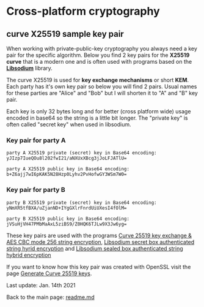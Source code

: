 # Cross-platform cryptography

## curve X25519 sample key pair

When working with private-public-key cryptography you always need a key pair for the specific algorithm. Below you find 2 key pairs for the **X25519 curve** that is a modern one and is often used with programs based on the  [**Libsodium**](libsodium_overview.md) library.

The curve X25519 is used for **key exchange mechanisms** or short **KEM**. Each party has it's own key pair so below you will find 2 pairs. Usual names for these parties are "Alice" and "Bob" but I will shorten it to "A" and "B" key pair.

Each key is only 32 bytes long and for better (cross platform wide) usage encoded in base64 so the string is a little bit longer. The "private key" is often called "secret key" when used in libsodium.

### Key pair for party A

```plaintext
party A X25519 private (secret) key in Base64 encoding:
yJIzp7IueQOu8l202fwI21/aNXUxXBcg3jJoLFJATlU=
```

```plaintext
party A X25519 public key in Base64 encoding:
b+Z6ajj7wI6pKAK5N28Hzp0Lyhv2PvHofwGY3WSm7W0=
```

### Key pair for party B

```plaintext
party B X25519 private (secret) key in Base64 encoding:
yNmXR5tfBXA/uZjanND+IYgGXlrFnrdUiUXesI4fOlM=
```

```plaintext
party B X25519 public key in Base64 encoding:
jVSuHjVH47PMbMaAxL5ziBS9/Z0HQK6TJLw9X3Jw6yg=
```

These key pairs are used with the programs [Curve 25519 key exchange & AES CBC mode 256 string encryption](curve25519_key_exchange_aes_cbc_256_string_encryption.md), [Libsodium secret box authenticated string hyrid encryption](libsodium_secretbox_encryption_string.md) and [Libsodium sealed box authenticated string hybrid encryption](libsodium_sealedbox_encryption_string.md)

If you want to know how this key pair was created with OpenSSL visit the page [Generate Curve 25519 keys](docs/curve25519_key_generation.md).

Last update: Jan. 14th 2021

Back to the main page: [readme.md](../readme.md)